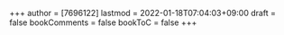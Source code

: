 +++
author = [7696122]
lastmod = 2022-01-18T07:04:03+09:00
draft = false
bookComments = false
bookToC = false
+++
